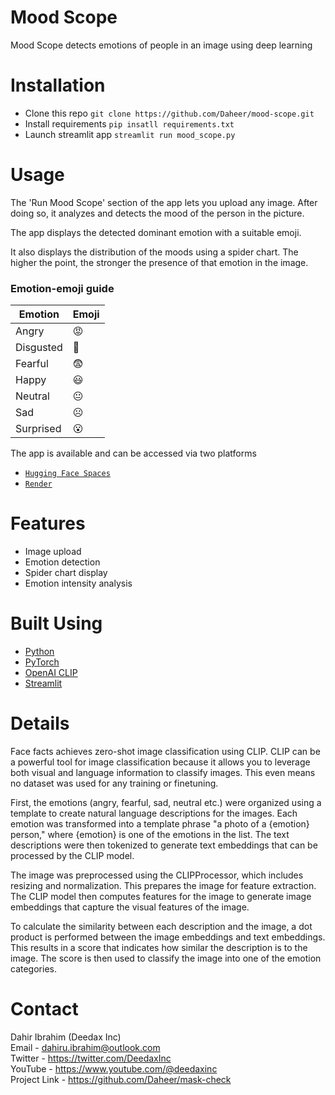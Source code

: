 # Mood Scope
Mood Scope detects emotions of people in an image using deep learning

# Installation
- Clone this repo ` git clone https://github.com/Daheer/mood-scope.git `
- Install requirements ` pip insatll requirements.txt `
- Launch streamlit app ` streamlit run mood_scope.py `

# Usage

The 'Run Mood Scope' section of the app lets you upload any image. After doing so, it analyzes and detects the mood of the person in the picture. 

The app displays the detected dominant emotion with a suitable emoji. 

It also displays the distribution of the moods using a spider chart. The higher the point, the stronger the presence of that emotion in the image.

### Emotion-emoji guide

| Emotion    | Emoji      |
|------------|------------|
| Angry      | 😡         |
| Disgusted  | 🤢         |
| Fearful    | 😨         |
| Happy      | 😃         |
| Neutral    | 😐         |
| Sad        | ☹️         |
| Surprised  | 😮         |



The app is available and can be accessed via two platforms
- [`Hugging Face Spaces`](https://deedax-mood-scope.hf.space/)
- [`Render`](https://mood-scope.onrender.com/)

# Features

- Image upload
- Emotion detection 
- Spider chart display
- Emotion intensity analysis

# Built Using
- [Python](https://python.org)
- [PyTorch](https://pytorch.org)
- [OpenAI CLIP](https://openai.com/research/clip)
- [Streamlit](https://streamlit.io/)
    
# Details

Face facts achieves zero-shot image classification using CLIP. CLIP can be a powerful tool for image classification because it allows you to leverage both visual and language information to classify images. This even means no dataset was used for any training or finetuning. 

First, the emotions (angry, fearful, sad, neutral etc.) were organized using a template to create natural language descriptions for the images. Each emotion was transformed into a template phrase "a photo of a {emotion} person," where {emotion} is one of the emotions in the list. The text descriptions were then tokenized to generate text embeddings that can be processed by the CLIP model.

The image was preprocessed using the CLIPProcessor, which includes resizing and normalization. This prepares the image for feature extraction. The CLIP model then computes features for the image to generate image embeddings that capture the visual features of the image.

To calculate the similarity between each description and the image, a dot product is performed between the image embeddings and text embeddings. This results in a score that indicates how similar the description is to the image. The score is then used to classify the image into one of the emotion categories.

# Contact

Dahir Ibrahim (Deedax Inc) <br>
Email - dahiru.ibrahim@outlook.com <br>
Twitter - https://twitter.com/DeedaxInc <br>
YouTube - https://www.youtube.com/@deedaxinc <br>
Project Link - https://github.com/Daheer/mask-check

